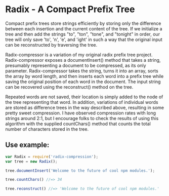 Radix - A Compact Prefix Tree
=============================

Compact prefix trees store strings efficiently by storing only the difference between
each insertion and the current content of the tree. If we initialize a tree and then add the strings "to", "ton", "tone", and "tonight" in order, our tree will only save 'to', 'n', 'e', and 'ight' in such a way that the original input can be reconstructed by traversing the tree.   

Radix-compressor is a variation of my original radix prefix tree project. Radix-compressor exposes a documentInsert() method that takes a string, presumably representing a document to be compressed, as its only parameter. Radix-compressor takes the string, turns it into an array, sorts the array by word length, and then inserts each word into a prefix tree while saving the original position of each word in the document. The input string can be recovered using the reconstruct() method on the tree.

Repeated words are not saved, their location is simply added to the node of the tree representing that word. In addition, variations of individual words are stored as difference trees in the way described above, resulting in some pretty sweet compression. I have observed compression rates with long strings around 2:1, but I encourage folks to check the results of using this algorithm with the supplied countChars() method that counts the total number of characters stored in the tree.

Use example:
-----------

```javascript
var Radix = require('radix-compression');
var tree = new Radix();

tree.documentInsert('Welcome to the future of cool npm modules.');

tree.countChars() //=> 34

tree.reconstruct() //=> 'Welcome to the future of cool npm modules.'
```